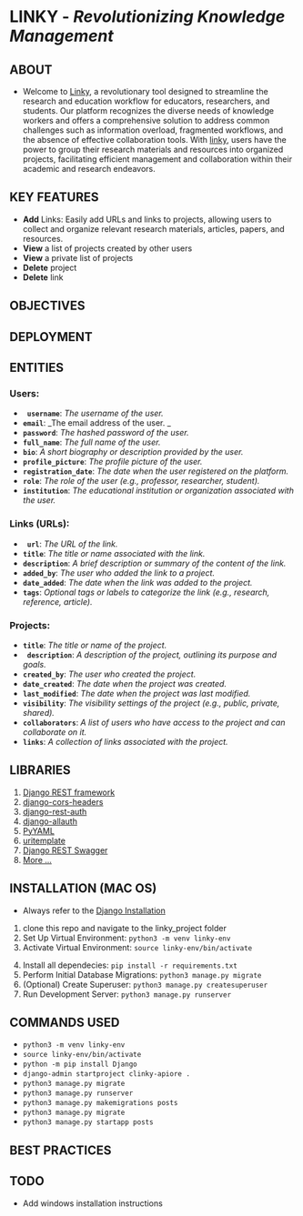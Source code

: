 # LINKY - _Revolutionizing Knowledge Management_

## ABOUT

- Welcome to [Linky](), a revolutionary tool designed to streamline the research and education workflow for educators, researchers, and students. Our platform recognizes the diverse needs of knowledge workers and offers a comprehensive solution to address common challenges such as information overload, fragmented workflows, and the absence of effective collaboration tools. With [linky](), users have the power to group their research materials and resources into organized projects, facilitating efficient management and collaboration within their academic and research endeavors.

## KEY FEATURES

- **Add** Links: Easily add URLs and links to projects, allowing users to collect and organize relevant research materials,
  articles, papers, and resources.
- **View** a list of projects created by other users
- **View** a private list of projects
- **Delete** project
- **Delete** link

## OBJECTIVES

## DEPLOYMENT

## ENTITIES

### Users:

- **` username`**: _The username of the user._
- **`email`**: _The email address of the user. _
- **`password`**: _The hashed password of the user._
- **`full_name`**: _The full name of the user._
- **`bio`**: _A short biography or description provided by the user._
- **`profile_picture`**: _The profile picture of the user._
- **`registration_date`**: _The date when the user registered on the platform._
- **`role`**: _The role of the user (e.g., professor, researcher, student)._
- **`institution`**: _The educational institution or organization associated with the user._

### Links (URLs):

- **` url`**: _The URL of the link._
- **`title`**: _The title or name associated with the link._
- **`description`**: _A brief description or summary of the content of the link._
- **`added_by`**: _The user who added the link to a project._
- **`date_added`**: _The date when the link was added to the project._
- **`tags`**: _Optional tags or labels to categorize the link (e.g., research, reference, article)._

### Projects:

- **`title`**: _The title or name of the project._
- **` description`**: _A description of the project, outlining its purpose and goals._
- **`created_by`**: _The user who created the project._
- **`date_created`**: _The date when the project was created._
- **`last_modified`**: _The date when the project was last modified._
- **`visibility`**: _The visibility settings of the project (e.g., public, private, shared)._
- **`collaborators`**: _A list of users who have access to the project and can collaborate on it._
- **`links`**: _A collection of links associated with the project._

## LIBRARIES

1.  [Django REST framework](https://www.django-rest-framework.org/)
2.  [django-cors-headers](https://pypi.org/project/django-cors-headers/)
3.  [django-rest-auth](https://django-rest-auth.readthedocs.io/en/latest/installation.html)
4.  [django-allauth](https://docs.allauth.org/en/latest/installation/quickstart.html)
5.  [PyYAML](https://pypi.org/project/PyYAML/)
6.  [uritemplate](https://pypi.org/project/uritemplate/)
7.  [Django REST Swagger](https://django-rest-swagger.readthedocs.io/en/latest/)
8.  [More ...]()

## INSTALLATION (MAC OS)

- Always refer to the [Django Installation](https://docs.djangoproject.com/en/5.0/intro/tutorial01/)

1. clone this repo and navigate to the linky_project folder
2. Set Up Virtual Environment: `python3 -m venv linky-env`
3. Activate Virtual Environment: `source linky-env/bin/activate`
<!-- Consult with lucky -->
4. Install all dependecies: `pip install -r requirements.txt`
5. Perform Initial Database Migrations: `python3 manage.py migrate`
6. (Optional) Create Superuser: `python3 manage.py createsuperuser`
7. Run Development Server: `python3 manage.py runserver`

## COMMANDS USED

- `python3 -m venv linky-env`
- `source linky-env/bin/activate`
- `python -m pip install Django`
- `django-admin startproject clinky-apiore .`
- `python3 manage.py migrate`
- `python3 manage.py runserver`
- `python3 manage.py makemigrations posts`
- `python3 manage.py migrate`
- `python3 manage.py startapp posts`

[//]: # "## STEPS TO RECREATE FROM SCRATCH"
[//]: # "1. Open terminal and navigate to your desktop folder run: ``` mkdir linky-project ```"
[//]: # "2. Navigate into the project: ``` cd  linky-project``` Run steps 2 and 3 from the [INSTALLATION] stage above."
[//]: # "3. "

<!-- # Windows
$ cd onedrive\desktop\
$ mkdir django_auth
$ cd django_auth
$ python -m venv .venv
$ .venv\Scripts\Activate.ps1
(.venv) $ python -m pip install django~=5.0.0 -->

## BEST PRACTICES

## TODO

- Add windows installation instructions
